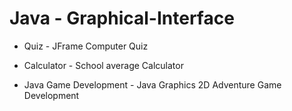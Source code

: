 # Java - Graphical-Interface

- Quiz - JFrame Computer Quiz

- Calculator - School average Calculator

- Java Game Development - Java Graphics 2D Adventure Game Development 
